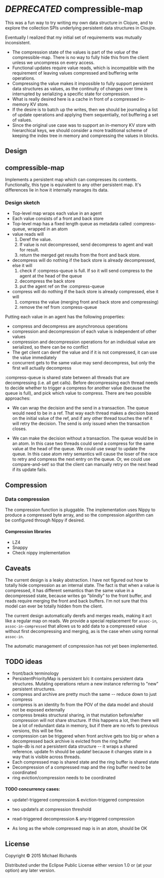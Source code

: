 # *DEPRECATED* compressible-map

This was a fun way to try writing my own data structure in Clojure, and to explore the collection SPIs underlying persistent data structures in Cloujre.

Eventually I realized that my initial set of requirements was mutually inconsistent.
* The compression state of the values is part of the *value* of the compressible-map.  There is no way to fully hide this from the client unless we uncompress on every access.
* Functional updates require value reads, which is incompatible with the requirement of leaving values compressed and buffering write operations.
* Compressing the value makes it impossible to fully support persistent data structures as values, as the continuity of changes over time is interrupted by serializing a specific state for compression.
* What is really desired here is a cache in front of a compressed in-memory KV store.
* If the desire is to batch up the writes, then we should be journaling a list of update operations and applying them sequentially, not buffering a set of values.
* Since the original use case was to support an in-memory KV store with hierarchical keys, we should consider a more traditional scheme of keeping the index tree in memory and compressing the values in blocks.


## Design

## compressible-map
Implements a persistent map which can compresses its contents.  Functionally, this type is equivalent to any other persistent map.  It's differences lie in how it internally manages its data.

### Design sketch

* Top-level map wraps each value in an agent
* Each value consists of a front and back store
* Top-level map has a fixed length queue as metadata called :compress-queue, wrapped in an atom
* value reads will
  1. Deref the value.
  1. If value is not decompressed, send decompress to agent and wait for result.
  1. return the merged get results from the front and back store.
* decompress will do nothing if the back store is already decompressed, else it will
  1. check if :compress-queue is full.  If so it will send compress to the agent at the head of the queue
  2. decompress the back store
  3. put the agent ref on the :compress-queue
* compress will do nothing if the back store is already compressed, else it will
  1. compress the value (merging front and back store and compressing)
  1. remove the ref from :compress-queue

Putting each value in an agent has the following properties:
* compress and decompress are asynchronous operations
* compression and decompression of each value is independent of other values
* compression and decompression operations for an individual value are serialized, so there can be no conflict
* The get client can deref the value and if it is not compressed, it can use the value immediately
* concurrent gets to the same value may send decompress, but only the first will actually decompress

:compress-queue is shared state between all threads that are decompressing (i.e. all get calls).  Before decompressing each thread needs to decide whether to trigger a compress for another value (because the queue is full), and pick which value to compress.  There are two possible approaches:

* We can wrap the decision and the send in a transaction.  The queue would need to be in a ref.  That way each thread makes a decision based on the initial value of the ref, and if any other thread touches the ref it will retry the decision.  The send is only issued when the transaction closes.

* We can make the decision without a transaction.  The queue would be in an atom.  In this case two threads could send a compress for the same value at the head of the queue.  We could use swap! to update the queue.  In this case atom retry semantics will cause the loser of the race to retry and compress the next entry on the queue.  Or, we could use compare-and-set! so that the client can manually retry on the next head if its update fails.


## Compression

### Data compression

The compression function is pluggable.  The implementation uses Nippy to produce a compressed byte array, and so the compression algorithm can be configured through Nippy if desired.

#### Compression libraries
* LZ4
* Snappy
* Check nippy implementation


## Caveats
The current design is a leaky abstraction.  I have not figured out how to totally hide compression as an internal state.  The fact is that when a value is compressed, it has different semantics than the same value in a decompressed state, because writes go "blindly" to the front buffer, and reads require merging the front and back buffers.  I'm not sure that this model can ever be totally hidden from the client.

The current design automatically derefs and merges reads, making it act like a regular map on reads.  We provide a special replacement for `assoc-in`, `assoc-in-compressed` that allows us to add data to a compressed value without first decompressing and merging, as is the case when using normal `assoc-in`.

The automatic management of compression has not yet been implemented.

## TODO ideas

* front/back terminology
* PersistentPriorityMap is persistent b/c it contains persistent data structures.  Mutating operations return a new instance referring to "new" persistent structures.
* compress and archive are pretty much the same -- reduce down to just compress
* compress is an identity fn from the POV of the data model and should not be exposed externally
* compress breaks structural sharing, in that mutation before/after compression will not share structure.  If this happens a lot, then there will be a lot 
of redundant data in memory, but if there are no refs to previous versions, this will be fine.
* compression can be triggered when front archive gets too big or when a decompressed back archive is evicted from the ring buffer
* tuple-db is *not* a persistent data structure -- it wraps a shared reference.  update fn should be update! because it changes state in a way that is visible across threads.
* Each compressed map is shared state and the ring buffer is shared state
* Decompression of a compressed map and the ring buffer need to be coordinated
* ring eviction/compression needs to be coordinated

#### TODO concurrency cases:
* update!-triggered compression & eviction-triggered compression
* two update!s at compression threshold
* read-triggered decompression & any-triggered compression

* As long as the whole compressed map is in an atom, should be OK


## License

Copyright © 2015 Michael Richards

Distributed under the Eclipse Public License either version 1.0 or (at
your option) any later version.
